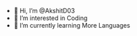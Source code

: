 - 👋 Hi, I’m @AkshitD03
- 👀 I’m interested in Coding
- 🌱 I’m currently learning More Languages

<!---
AkshitD03/AkshitD03 is a ✨ special ✨ repository because its `README.md` (this file) appears on your GitHub profile.
You can click the Preview link to take a look at your changes.
--->
